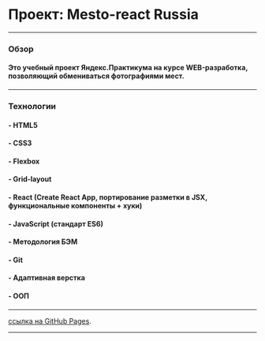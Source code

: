 # Проект: Mesto-react Russia
____
### Обзор
#### Это учебный проект Яндекс.Практикума на курсе WEB-разработка, позволяющий обмениваться фотографиями мест.
_____

### Технологии
#### - HTML5
#### - CSS3
#### - Flexbox
#### - Grid-layout
#### - React (Create React App, портирование разметки в JSX, функциональные компоненты + хуки)
#### - JavaScript (стандарт ES6)
#### - Методология БЭМ
#### - Git
#### - Адаптивная верстка
#### - ООП
____

[ссылка на GitHub Pages](https://Stas-Makarov.github.io/mesto-react).

____

